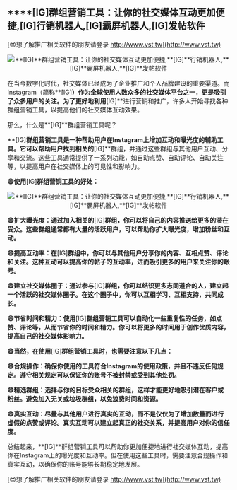 ## ****[IG]**群组营销工具：让你的社交媒体互动更加便捷,**[IG]**行销机器人,**[IG]**霸屏机器人,**[IG]**发帖软件**

[😍想了解推广相关软件的朋友请登录 http://www.vst.tw](http://www.vst.tw)

 <center><img src="https://vst.tw/MP4/tuiguang/png/8.png" alt="**[IG]**群组营销工具：让你的社交媒体互动更加便捷,**[IG]**行销机器人,**[IG]**霸屏机器人,**[IG]**发帖软件"></center>

在当今数字化时代，社交媒体已经成为了企业推广和个人品牌建设的重要渠道。而Instagram（简称**[IG]**）作为全球使用人数众多的社交媒体平台之一，更是吸引了众多用户的关注。为了更好地利用**[IG]**进行营销和推广，许多人开始寻找各种群组营销工具，以提高他们的社交媒体互动效果。

那么，什么是**[IG]**群组营销工具呢？

**[IG]**群组营销工具是一种帮助用户在Instagram上增加互动和曝光度的辅助工具。它可以帮助用户找到相关的**[IG]**群组，并通过这些群组与其他用户互动、分享和交流。这些工具通常提供了一系列功能，如自动点赞、自动评论、自动关注等，以提高用户在社交媒体上的可见性和影响力。

**😄使用**[IG]**群组营销工具的好处：**

 <center><img src="https://vst.tw/MP4/tuiguang/png/7.png" alt="**[IG]**群组营销工具：让你的社交媒体互动更加便捷,**[IG]**行销机器人,**[IG]**霸屏机器人,**[IG]**发帖软件"></center>

**😄扩大曝光度：通过加入相关的**[IG]**群组，你可以将自己的内容推送给更多的潜在受众。这些群组通常都有大量的活跃用户，可以帮助你扩大曝光度，增加粉丝和互动。**

**😄提高互动率：在**[IG]**群组中，你可以与其他用户分享你的内容、互相点赞、评论和关注。这种互动可以提高你的帖子的互动率，进而吸引更多的用户来关注你的账号。**

**😄建立社交媒体圈子：通过参与**[IG]**群组，你可以结识更多志同道合的人，建立起一个活跃的社交媒体圈子。在这个圈子中，你可以互相学习、互相支持，共同成长。**

**😄节省时间和精力：使用**[IG]**群组营销工具可以自动化一些重复性的任务，如点赞、评论等，从而节省你的时间和精力。你可以将更多的时间用于创作优质内容，提高自己的社交媒体影响力。**

**😄当然，在使用**[IG]**群组营销工具时，也需要注意以下几点：**

**😄合规操作：确保你使用的工具符合Instagram的使用政策，并且不违反任何规定。遵守相关规定可以保证你的账号不被封禁或受到其他处罚。**

**😄精选群组：选择与你的目标受众相关的群组，这样才能更好地吸引潜在客户或粉丝。避免加入无关或垃圾群组，以免浪费时间和资源。**

**😄真实互动：尽量与其他用户进行真实的互动，而不是仅仅为了增加数量而进行虚假的点赞或评论。真实互动可以建立起真正的社交关系，并提高用户对你的信任度。**

总结起来，**[IG]**群组营销工具可以帮助你更加便捷地进行社交媒体互动，提高你在Instagram上的曝光度和互动率。但在使用这些工具时，需要注意合规操作和真实互动，以确保你的账号能够长期稳定地发展。

[😍想了解推广相关软件的朋友请登录 http://www.vst.tw](http://www.vst.tw)



